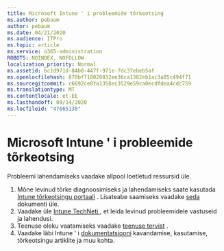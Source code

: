 ```yaml
---
title: Microsoft Intune ' i probleemide tõrkeotsing
ms.author: pebaum
author: pebaum
ms.date: 04/21/2020
ms.audience: ITPro
ms.topic: article
ms.service: o365-administration
ROBOTS: NOINDEX, NOFOLLOW
localization_priority: Normal
ms.assetid: bc1d971d-84b0-447f-971e-7dc37ebeb5af
ms.openlocfilehash: 870bf718028832ee36ca1382eb1ac3a05c494f71
ms.sourcegitcommit: c6692ce0fa1358ec3529e59ca0ecdfdea4cdc759
ms.translationtype: MT
ms.contentlocale: et-EE
ms.lasthandoff: 09/14/2020
ms.locfileid: "47665138"
---
```

# <a name="troubleshoot-issues-with-microsoft-intune"></a>Microsoft Intune ' i probleemide tõrkeotsing

Probleemi lahendamiseks vaadake allpool loetletud ressursid üle.
  
1. Mõne levinud tõrke diagnoosimiseks ja lahendamiseks saate kasutada [Intune tõrkeotsingu portaali](https://devicemanagement.microsoft.com/#blade/Microsoft_Intune_DeviceSettings/TroubleshootBlade) . Lisateabe saamiseks vaadake [seda](https://docs.microsoft.com/intune/help-desk-operators) dokumenti üle.  
2. Vaadake üle [Intune TechNeti ](https://social.technet.microsoft.com/forums/home?forum=microsoftintuneprod), et leida levinud probleemidele vastuseid ja lahendusi.  
3. Teenuse oleku vaatamiseks vaadake [teenuse tervist](https://portal.office.com/AdminPortal/Home#/servicehealth) .   
4. Vaadake läbi Intune ' i [dokumentatsiooni](https://docs.microsoft.com/intune/) kavandamise, kasutamise, tõrkeotsingu artiklite ja muu kohta. 